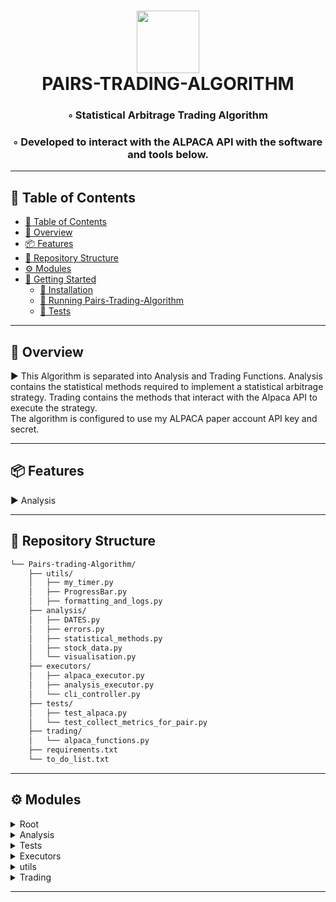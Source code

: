 <div align="center">
<h1 align="center">
<img src="" width="100" />
<br>PAIRS-TRADING-ALGORITHM</h1>
<h3>◦ Statistical Arbitrage Trading Algorithm</h3>
<h3>◦ Developed to interact with the ALPACA API with the software and tools below.</h3>
</div>

---

## 📖 Table of Contents
- [📖 Table of Contents](#-table-of-contents)
- [📍 Overview](#-overview)
- [📦 Features](#-features)
- [📂 Repository Structure](#-repository-structure)
- [⚙️ Modules](#modules)
- [🚀 Getting Started](#-getting-started)
    - [🔧 Installation](#-installation)
    - [🤖 Running Pairs-Trading-Algorithm](#-running-Pairs-Trading-Algorithm)
    - [🧪 Tests](#-tests)
---


## 📍 Overview

► This Algorithm is separated into Analysis and Trading Functions.
Analysis contains the statistical methods required to implement a statistical arbitrage strategy.
Trading contains the methods that interact with the Alpaca API to execute the strategy.  
The algorithm is configured to use my ALPACA paper account API key and secret.



---

## 📦 Features

► Analysis


---


## 📂 Repository Structure

```sh
└── Pairs-trading-Algorithm/
    ├── utils/
    │   ├── my_timer.py
    │   ├── ProgressBar.py
    │   ├── formatting_and_logs.py
    ├── analysis/
    │   ├── DATES.py
    │   ├── errors.py
    │   ├── statistical_methods.py
    │   ├── stock_data.py
    │   └── visualisation.py
    ├── executors/
    │   ├── alpaca_executor.py
    │   ├── analysis_executor.py
    │   └── cli_controller.py
    ├── tests/
    │   ├── test_alpaca.py
    │   └── test_collect_metrics_for_pair.py
    ├── trading/
    │   └── alpaca_functions.py
    ├── requirements.txt
    └── to_do_list.txt

```


---


## ⚙️ Modules

<details closed><summary>Root</summary>

| File                                                                                               | Summary       |
| ---                                                                                                | ---           |
| [requirements.txt](https://github.com/gilelstein/Pairs-Trading-Algorithm/blob/main/requirements.txt) | ► Requirements needed to run program, use "pip install -r requirements.txt" |

</details>

<details closed><summary>Analysis</summary>

| File                                                                                                                  | Summary       |
| ---                                                                                                                   | ---           |
| [Visualisation.py](https://github.com/gilelstein/Pairs-Trading-Algorithm/blob/main/Analysis/visualisation.py)           | ► Functions to visualise important metrics |
| [StockData.py](https://github.com/gilelstein/Pairs-Trading-Algorithm/blob/main/Analysis/stock_data.py)                   | ► StockData class and methods |
| [Dates.py](https://github.com/gilelstein/Pairs-Trading-Algorithm/blob/main/Analysis/DATES.py)                           | ► Enum for dates |
| [StatisticalMethods.py](https://github.com/gilelstein/Pairs-Trading-Algorithm/blob/main/Analysis/statistical_methods.py) | ► Functions performing statisticaly analysis on StockData |

</details>

<details closed><summary>Tests</summary>

| File                                                                                                 | Summary       |
| ---                                                                                                  | ---           |
| [test_alpaca.py](https://github.com/gilelstein/Pairs-Trading-Algorithm/blob/main/tests/test_alpaca.py) | ► Testing the Alpaca Functions |

</details>

<details closed><summary>Executors</summary>

| File                                                                                                                 | Summary       |
| ---                                                                                                                  | ---           |
| [AnalysisExecutor.py](https://github.com/gilelstein/Pairs-Trading-Algorithm/blob/main/executors/analysis_executor.py)   | ► Executor for analysis |

</details>

<details closed><summary>utils</summary>

| File                                                                                                      | Summary       |
| ---                                                                                                       | ---           |
| [MyTimer.py](https://github.com/gilelstein/Pairs-Trading-Algorithm/blob/main/utils/my_timer.py)         | ► INSERT-TEXT |
| [ProgressBar.py](https://github.com/gilelstein/Pairs-Trading-Algorithm/blob/main/utils/ProgressBar.py) | ► INSERT-TEXT |

</details>

<details closed><summary>Trading</summary>

| File                                                                                                           | Summary       |
| ---                                                                                                            | ---           |
| [AlpacaFunctions.py](https://github.com/gilelstein/Pairs-Trading-Algorithm/blob/main/Trading/alpaca_functions.py) | ► INSERT-TEXT |

</details>

---
